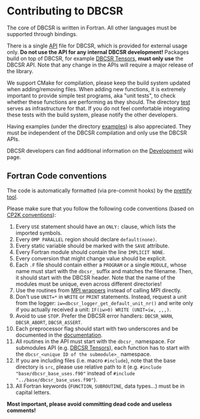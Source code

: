 # Contributing to DBCSR
The core of DBCSR is written in Fortran. All other languages must be supported through bindings.

There is a single [API](./src/dbcsr_api.F) file for DBCSR, which is provided for external usage only. **Do not use the API for any internal DBCSR development!** Packages build on top of DBCSR, for example [DBCSR Tensors](./src/tensors), **must only use** the DBCSR API. Note that any change in the APIs will require a major release of the library.

We support CMake for compilation, please keep the build system updated when adding/removing files. When adding new functions, it is extremely important to provide simple test programs, aka "unit tests", to check whether these functions are performing as they should. The directory [test](./tests) serves as infrastructure for that. If you do not feel comfortable integrating these tests with the build system, please notify the other developers.

Having examples (under the directory [examples](./examples)) is also appreciated. They must be independent of the DBCSR compilation and only use the DBCSR APIs.

DBCSR developers can find additional information on the [Development](https://github.com/cp2k/dbcsr/wiki/Development) wiki page.

## Fortran Code conventions

The code is automatically formatted (via pre-commit hooks) by the [prettify tool](https://github.com/pseewald/fprettify/).

Please make sure that you follow the following code conventions (based on [CP2K conventions](https://www.cp2k.org/dev:codingconventions)):
1. Every `USE` statement should have an `ONLY:` clause, which lists the imported symbols.
2. Every `OMP PARALLEL` region should declare `default(none)`.
3. Every static variable should be marked with the `SAVE` attribute.
4. Every Fortran module should contain the line `IMPLICIT NONE`.
5. Every conversion that might change value should be explicit.
6. Each `.F` file should contain either a `PROGRAM` or a single `MODULE`, whose name must start with the `dbcsr_` suffix and matches the filename. Then, it should start with the DBCSR header. Note that the name of the modules must be unique, even across different directories!
7. Use the routines from [MPI wrappers](./src/mpi) instead of calling MPI directly.
8. Don't use `UNIT=*` in `WRITE` or `PRINT` statements. Instead, request a unit from the logger: `iw=dbcsr_logger_get_default_unit_nr()` and write only if you actually received a unit: `IF(iw>0) WRITE (UNIT=iw, ,,,)`.
9. Avoid to use `STOP`. Prefer the DBCSR error handlers: `DBCSR_WARN`, `DBCSR_ABORT`, `DBCSR_ASSERT`.
10. Each preprocessor flag should start with two underscores and be documented in the [documentation](./docs/guide/3-developer-guide/3-programming/1-overview/index.md#list-of-macros-used-in-the-code).
11. All routines in the API must start with the `dbcsr_` namespace. For submodules API (e.g. [DBCSR Tensors](./src/tensors)), each function has to start with the `dbcsr_<unique ID of the submodule>_` namespace.
12. If you are including files (i.e. macro `#include`), note that the base directory is `src`, please use relative path to it (e.g. `#include "base/dbcsr_base_uses.f90"` instead of `#include "../base/dbcsr_base_uses.f90"`).
13. All Fortran keywords (`FUNCTION`, `SUBROUTINE`, data types...) must be in capital letters.

**Most important, please avoid committing dead code and useless comments!**
